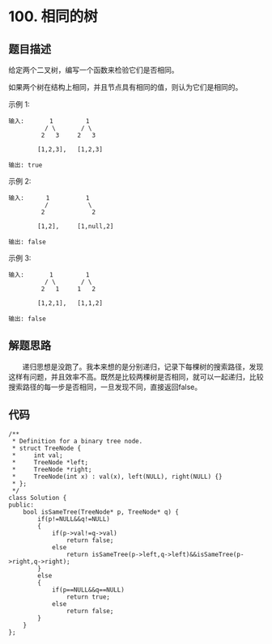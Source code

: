 # 100. 相同的树

## 题目描述
给定两个二叉树，编写一个函数来检验它们是否相同。
	
如果两个树在结构上相同，并且节点具有相同的值，则认为它们是相同的。
	
示例 1:
```
输入:       1         1
          / \       / \
         2   3     2   3

        [1,2,3],   [1,2,3]

输出: true
```
示例 2:
```
输入:      1          1
          /           \
         2             2

        [1,2],     [1,null,2]

输出: false
```
示例 3:
```
输入:       1         1
          / \       / \
         2   1     1   2

        [1,2,1],   [1,1,2]

输出: false
```
## 解题思路
&#160; &#160; &#160; &#160;递归思想是没跑了。我本来想的是分别递归，记录下每棵树的搜索路径，发现这样有问题，并且效率不高。既然是比较两棵树是否相同，就可以一起递归，比较搜索路径的每一步是否相同，一旦发现不同，直接返回false。

## 代码
```
/**
 * Definition for a binary tree node.
 * struct TreeNode {
 *     int val;
 *     TreeNode *left;
 *     TreeNode *right;
 *     TreeNode(int x) : val(x), left(NULL), right(NULL) {}
 * };
 */
class Solution {
public:
    bool isSameTree(TreeNode* p, TreeNode* q) {
        if(p!=NULL&&q!=NULL)
        {
        	if(p->val!=q->val)
        		return false;
            else
                return isSameTree(p->left,q->left)&&isSameTree(p->right,q->right);
        }
        else
        {  
            if(p==NULL&&q==NULL)
                return true;
            else
                return false;
        }
    }
};
```